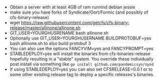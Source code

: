 - Obtain a server with at least 4GB of ram runnind debian jessie
- make sure you have forks of Syndicate/Oort/Formic (and possibly of cfs-binary-release)
- wget https://raw.githubusercontent.com/getcfs/cfs-binary-release/master/allinone/allinone.sh
- GIT_USER=YOURGHUSRENAME bash allinone.sh
- Optionally use GIT_USER=YOURGHUSERNAME BUILDPROTOBUF=yes bash allinone.sh to also build protobuf 3
- You can also use the options FANCYVIM=yes and FANCYPROMPT=yes
- STABLEDEPLOY=yes will install the binaries from cfs-binaries-release hopefully resulting in a "stable" system. You override these individually post install via something like `go install github.com/pandemicsyn/synd` 
- If using STABLEDEPLOY=yes you can also set CFSRELEASE=0.0.1 or to some other existing release tag to deploy a specific releases's binaries.
